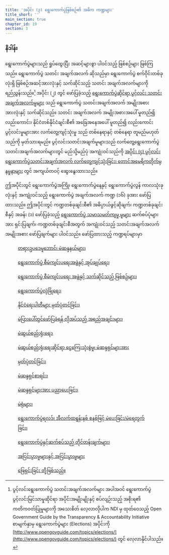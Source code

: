 ```yaml
---
title: 'အပိုင်း (၃) ရွေးကောက်ပွဲဖြစ်စဉ်၏ အဓိက ကဏ္ဍများ'
title_short: ''
main_section: true
chapter_id: 19
section: 3
---
```


### နိဒါန်း

ရွေးကောက်ပွဲများသည် ရှုပ်ထွေးပြီး အဆင့်များစွာ ပါဝင်သည့် ဖြစ်စဉ်များ ဖြစ်ကြသည်။ ရွေးကောက်ပွဲ သတင်း အချက်အလက် ဆိုသည်မှာ ရွေးကောက်ပွဲ စက်ဝိုင်းတစ်ခုလုံးရှိ ဖြစ်စဉ်အဆင့်အားလုံးနှင့် သက်ဆိုင်သည့် သတင်း အချက်အလက်များကို ရည်ညွှန်းသည်။[^1] အပိုင်း (၂) တွင် ဖော်ပြခဲ့သည့် [ရွေးကောက်ပွဲဆိုင်ရာ ပွင့်လင်း သတင်း အချက်အလက်မူများ](/my/guide/principles/) သည် ရွေးကောက်ပွဲ သတင်းအချက်အလက် အမျိုးအစားအားလုံးနှင့် သက်ဆိုင်သည်။ သတင်း အချက်အလက် အမျိုးအစားအပေါ် မူတည်၍ လည်းကောင်း၊ နိုင်ငံတစ်နိုင်ငံချင်းစီ၏ အခြေအနေအပေါ် မူတည်၍ လည်းကောင်း ပွင့်လင်းမှုများအား လက်တွေ့ကျင့်သုံးမှု သည် တစ်နေရာနှင့် တစ်နေရာ တူမည်မဟုတ်သည်ကို မှတ်သားရမည်။ ပွင့်လင်းသတင်းအချက်မူများသည် လက်တွေ့ရွေးကောက်ပွဲ သတင်းအချက်အလက်များတွင် မည်သို့မည်ပုံ အကျုံးဝင်သည်ကို [အပိုင်း (၄) ပွင့်လင်းရွေးကောက်ပွဲသတင်းအချက်အလက် လက်တွေ့ကျင့်သုံးခြင်း၊ တောင်အမေရိကတိုက်မှ နမှုနာများ](/my/guide/country-examples/) တွင် အကျယ်တဝင့် ဆွေးနွေးထားသည်။

ဤအပိုင်းတွင် ရွေးကောက်ပွဲအကြို၊ ရွေးကောက်ပွဲနေ့နှင့် ရွေးကောက်ပွဲလွန် ကာလသုံးခုလုံးနှင့် အကျုံးဝင်သည့် ရွေးကောက်ပွဲ အချက်အလက် ကဏ္ဍ (၁၆) ခုအား ဖော်ပြထားသည်။ ဤအပိုင်းတွင် ကဏ္ဍတစ်ခုချင်းစီ၏ အဓိပ္ပာယ်ဖွင့်ဆိုချက်၊ ကဏ္ဍတစ်ခုချင်းစီနှင့် အခန်း (၁) ဖော်ပြခဲ့သည့် [ရွေးကောက်ပွဲ သမာသမတ်ကျမှု မူများ](/my/guide/electoral-integrity/) ဆက်စပ်ပုံများအား ရှင်းပြချက်၊ ကဏ္ဍတစ်ခုချင်းစီအတွက် အကျုံးဝင်သည့် သတင်းအချက်အလက် အမျိုးအစား ဖော်ပြချက်များ ပါဝင်သည်။ ဖော်ပြထားသည့် ကဏ္ဍရပ်များမှာ

<div class="img-grid text--small">
  <figure>
  <a href="/my/guide/key-categories/legal-framework/">
  <img src="{{ site.url }}/_assets/images/inventory/categories/legal-framework.png" alt="" />
  <figcaption>တရားဥပဒေမူဘောင်၊ မဲဆန္ဒနယ်များ၊</figcaption>
  </a>
  </figure>

  <figure>
  <a href="/my/guide/key-categories/electoral-boundaries/">
  <img src="{{ site.url }}/_assets/images/inventory/categories/electoral-boundaries.png" alt="" />
  <figcaption>ရွေးကောက်ပွဲ စီမံကျင်းပရေးအဖွဲ့နှင့် အုပ်ချုပ်ရေး၊</figcaption>
  </a>
  </figure>

  <figure>
  <a href="/my/guide/key-categories/emb-administration/">
  <img src="{{ site.url }}/_assets/images/inventory/categories/election-management-body-and-administration.png" alt="" />
  <figcaption>ရွေးကောက်ပွဲ စီမံကျင်းပရေး အဖွဲ့နှင့် သက်ဆိုင်သည့် ဖြစ်စဉ်များ၊</figcaption>
  </a>
  </figure>

  <figure>
  <a href="/my/guide/key-categories/emb-processes/">
  <img src="{{ site.url }}/_assets/images/inventory/categories/election-management-body-processes.png" alt="" />
  <figcaption>ရွေးကောက်ပွဲလုံခြုံရေး၊</figcaption>
  </a>
  </figure>

  <figure>
  <a href="/my/guide/key-categories/security/">
  <img src="{{ site.url }}/_assets/images/inventory/categories/security.png" alt="" />
  <figcaption>နိုင်ငံရေးပါတီများ မှတ်ပုံတင်ခြင်း၊</figcaption>
  </a>
  </figure>

  <figure>
  <a href="/my/guide/key-categories/political-party-registration/">
  <img src="{{ site.url }}/_assets/images/inventory/categories/political-party-registration.png" alt="" />
  <figcaption>မဲပြားပေါ်တွင်ဖော်ပြခံရန် လိုအပ်သည့် အရည်အချင်းများ၊</figcaption>
  </a>
  </figure>

  <figure>
  <a href="/my/guide/key-categories/ballot-qualification/">
  <img src="{{ site.url }}/_assets/images/inventory/categories/ballot-qualification.png" alt="" />
  <figcaption>မဲဆွယ်စည်းရုံးရေး၊</figcaption>
  </a>
  </figure>

  <figure>
  <a href="/my/guide/key-categories/election-campaigns/">
  <img src="{{ site.url }}/_assets/images/inventory/categories/election-campaigns.png" alt="" />
  <figcaption>မဲဆွယ်စည်းရုံးရေးဆိုင်ရာ ငွေကြေးသုံးစွဲမှု၊ မဲဆန္ဒရှင်များအား</figcaption>
  </a>
  </figure>

  <figure>
  <a href="/my/guide/key-categories/campaign-finance/">
  <img src="{{ site.url }}/_assets/images/inventory/categories/campaign-finance.png" alt="" />
  <figcaption>မှတ်ပုံတင်ခြင်း၊</figcaption>
  </a>
  </figure>

  <figure>
  <a href="/my/guide/key-categories/voter-registration/">
  <img src="{{ site.url }}/_assets/images/inventory/categories/voter-registration.png" alt="" />
  <figcaption>မဲဆန္ဒရှင်စာရင်း၊</figcaption>
  </a>
  </figure>

  <figure>
  <a href="/my/guide/key-categories/voter-lists/">
  <img src="{{ site.url }}/_assets/images/inventory/categories/voter-lists.png" alt="" />
  <figcaption>မဲဆန္ဒရှင်များအား ပညာပေးခြင်း၊</figcaption>
  </a>
  </figure>

  <figure>
  <a href="/my/guide/key-categories/voter-education/">
  <img src="{{ site.url }}/_assets/images/inventory/categories/voter-education.png" alt="" />
  <figcaption>မဲရုံများ၊</figcaption>
  </a>
  </figure>

  <figure>
  <a href="/my/guide/key-categories/polling-stations/">
  <img src="{{ site.url }}/_assets/images/inventory/categories/polling-stations.png" alt="" />
  <figcaption>ရွေးကောက်ပွဲရလဒ်၊ အီလက်ထရွန်းနစ် စနစ်ဖြင့် မဲပေးခြင်း/မဲရေတွက်ခြင်း၊</figcaption>
  </a>
  </figure>

  <figure>
  <a href="/my/guide/key-categories/election-results/">
  <img src="{{ site.url }}/_assets/images/inventory/categories/election-results-official-final.png" alt="" />
  <figcaption>ရွေးကောက်ပွဲနှင့်ဆက်စပ်သည့် တိုင်တန်းချက်များ၊</figcaption>
  </a>
  </figure>

  <figure>
  <a href="/my/guide/key-categories/electronic-voting/">
  <img src="{{ site.url }}/_assets/images/inventory/categories/electronic-voting.png" alt="" />
  <figcaption>အငြင်းပွားမှုများနှင့် အငြင်းပွားမှုများ</figcaption>
  </a>
  </figure>

  <figure>
  <a href="/my/guide/key-categories/complaints-and-disputes/">
  <img src="{{ site.url }}/_assets/images/inventory/categories/electoral-complaints-and-disputes.png" alt="" />
  <figcaption>ဖြေရှင်းခြင်း တို့ဖြစ်သည်။</figcaption>
  </a>
  </figure>

</div>

[^1]: ပွင့်လင်းရွေးကောက်ပွဲ သတင်းအချက်အလက်များ အပါအဝင် ရွေးကောက်ပွဲ ပွင့်လင်းမြင်သာမှုဆိုင်ရာ အပိုင်းအမျိုးမျိုးနှင့် စပ်လျဉ်းသည့် အစိုးရ၏ ကတိကဝတ်ပြုမှုများကို အသေးစိတ် လေ့လာလိုပါက NDI မှ ထုတ်ဝေသည့် Open Government Guide by the Transparency & Accountability Initiative စာမျက်နှာမှ ရွေးကောက်ပွဲများ (Elections) အပိုင်းကို [http://www.opengovguide.com/topics/elections/](http://www.opengovguide.com/topics/elections/) တွင် လေ့လာနိုင်ပါသည်။
